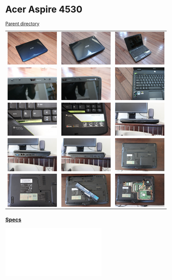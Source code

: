 # Acer Aspire 4530
[Parent directory](../index.md)

<table>
  <tr>
    <td><img src='IMG_5427.JPG'/></td>
    <td><img src='IMG_5428.JPG'/></td>
    <td><img src='IMG_5429.JPG'/></td>
  </tr>
  <tr>
    <td><img src='IMG_5430.JPG'/></td>
    <td><img src='IMG_5431.JPG'/></td>
    <td><img src='IMG_5432.JPG'/></td>
  </tr>
  <tr>
    <td><img src='IMG_5433.JPG'/></td>
    <td><img src='IMG_5434.JPG'/></td>
    <td><img src='IMG_5435.JPG'/></td>
  </tr>
  <tr>
    <td><img src='IMG_5436.JPG'/></td>
    <td><img src='IMG_5437.JPG'/></td>
    <td><img src='IMG_5438.JPG'/></td>
  </tr>
  <tr>
    <td><img src='IMG_5439.JPG'/></td>
    <td><img src='IMG_5440.JPG'/></td>
    <td><img src='IMG_5441.JPG'/></td>
  </tr>
</table>

### [Specs](Specs.txt)

<embed src='Specs.txt'>
